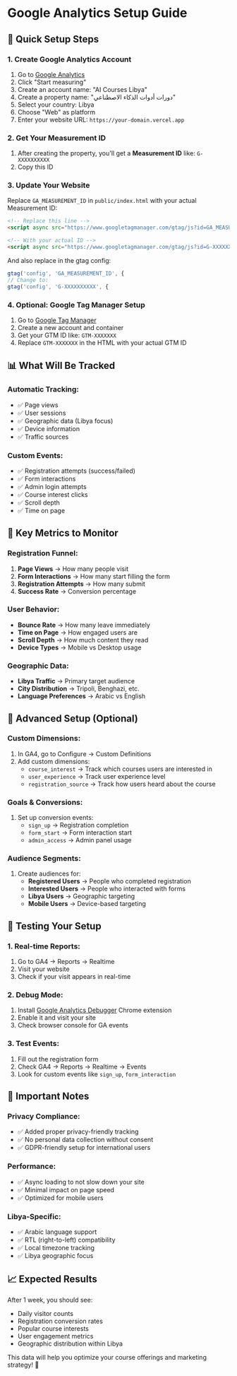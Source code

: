 # Google Analytics Setup Guide

## 🚀 Quick Setup Steps

### 1. Create Google Analytics Account
1. Go to [Google Analytics](https://analytics.google.com/)
2. Click "Start measuring"
3. Create an account name: "AI Courses Libya"
4. Create a property name: "دورات أدوات الذكاء الاصطناعي"
5. Select your country: Libya
6. Choose "Web" as platform
7. Enter your website URL: `https://your-domain.vercel.app`

### 2. Get Your Measurement ID
1. After creating the property, you'll get a **Measurement ID** like: `G-XXXXXXXXXX`
2. Copy this ID

### 3. Update Your Website
Replace `GA_MEASUREMENT_ID` in `public/index.html` with your actual Measurement ID:

```html
<!-- Replace this line -->
<script async src="https://www.googletagmanager.com/gtag/js?id=GA_MEASUREMENT_ID"></script>

<!-- With your actual ID -->
<script async src="https://www.googletagmanager.com/gtag/js?id=G-XXXXXXXXXX"></script>
```

And also replace in the gtag config:
```javascript
gtag('config', 'GA_MEASUREMENT_ID', {
// Change to:
gtag('config', 'G-XXXXXXXXXX', {
```

### 4. Optional: Google Tag Manager Setup
1. Go to [Google Tag Manager](https://tagmanager.google.com/)
2. Create a new account and container
3. Get your GTM ID like: `GTM-XXXXXXX`
4. Replace `GTM-XXXXXXX` in the HTML with your actual GTM ID

## 📊 What Will Be Tracked

### Automatic Tracking:
- ✅ Page views
- ✅ User sessions
- ✅ Geographic data (Libya focus)
- ✅ Device information
- ✅ Traffic sources

### Custom Events:
- ✅ Registration attempts (success/failed)
- ✅ Form interactions
- ✅ Admin login attempts
- ✅ Course interest clicks
- ✅ Scroll depth
- ✅ Time on page

## 🎯 Key Metrics to Monitor

### Registration Funnel:
1. **Page Views** → How many people visit
2. **Form Interactions** → How many start filling the form
3. **Registration Attempts** → How many submit
4. **Success Rate** → Conversion percentage

### User Behavior:
- **Bounce Rate** → How many leave immediately
- **Time on Page** → How engaged users are
- **Scroll Depth** → How much content they read
- **Device Types** → Mobile vs Desktop usage

### Geographic Data:
- **Libya Traffic** → Primary target audience
- **City Distribution** → Tripoli, Benghazi, etc.
- **Language Preferences** → Arabic vs English

## 🔧 Advanced Setup (Optional)

### Custom Dimensions:
1. In GA4, go to Configure → Custom Definitions
2. Add custom dimensions:
   - `course_interest` → Track which courses users are interested in
   - `user_experience` → Track user experience level
   - `registration_source` → Track how users heard about the course

### Goals & Conversions:
1. Set up conversion events:
   - `sign_up` → Registration completion
   - `form_start` → Form interaction start
   - `admin_access` → Admin panel usage

### Audience Segments:
1. Create audiences for:
   - **Registered Users** → People who completed registration
   - **Interested Users** → People who interacted with forms
   - **Libya Users** → Geographic targeting
   - **Mobile Users** → Device-based targeting

## 📱 Testing Your Setup

### 1. Real-time Reports:
1. Go to GA4 → Reports → Realtime
2. Visit your website
3. Check if your visit appears in real-time

### 2. Debug Mode:
1. Install [Google Analytics Debugger](https://chrome.google.com/webstore/detail/google-analytics-debugger/jnkmfdileelhofjcijamephohjechhna) Chrome extension
2. Enable it and visit your site
3. Check browser console for GA events

### 3. Test Events:
1. Fill out the registration form
2. Check GA4 → Reports → Realtime → Events
3. Look for custom events like `sign_up`, `form_interaction`

## 🚨 Important Notes

### Privacy Compliance:
- ✅ Added proper privacy-friendly tracking
- ✅ No personal data collection without consent
- ✅ GDPR-friendly setup for international users

### Performance:
- ✅ Async loading to not slow down your site
- ✅ Minimal impact on page speed
- ✅ Optimized for mobile users

### Libya-Specific:
- ✅ Arabic language support
- ✅ RTL (right-to-left) compatibility
- ✅ Local timezone tracking
- ✅ Libya geographic focus

## 📈 Expected Results

After 1 week, you should see:
- Daily visitor counts
- Registration conversion rates
- Popular course interests
- User engagement metrics
- Geographic distribution within Libya

This data will help you optimize your course offerings and marketing strategy! 🎯